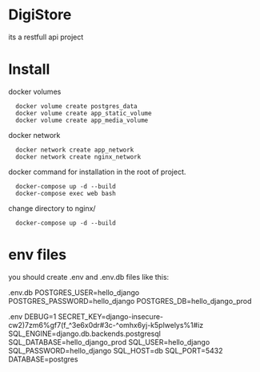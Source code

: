 # DigiStore
its a restfull api project 

# Install

docker volumes

```
  docker volume create postgres_data
  docker volume create app_static_volume
  docker volume create app_media_volume
```

docker network

```
  docker network create app_network
  docker network create nginx_network
```

docker command for installation
in the root of project.

```
  docker-compose up -d --build
  docker-compose exec web bash
```
  change directory to nginx/
  
```
  docker-compose up -d --build
```

# env files
you should create .env and .env.db files like this:

.env.db
POSTGRES_USER=hello_django
POSTGRES_PASSWORD=hello_django
POSTGRES_DB=hello_django_prod

.env
DEBUG=1
SECRET_KEY=django-insecure-cw2)7zm6%gf7(f_^3e6x0dr#3c-^omhx6yj-k5plwelys%1#iz
SQL_ENGINE=django.db.backends.postgresql
SQL_DATABASE=hello_django_prod
SQL_USER=hello_django
SQL_PASSWORD=hello_django
SQL_HOST=db
SQL_PORT=5432
DATABASE=postgres
